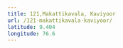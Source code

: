 ```yaml
---
title: 121,Makattikavala, Kaviyoor
url: /121-makattikavala-kaviyoor/
latitude: 9.404
longitude: 76.6
---
```

